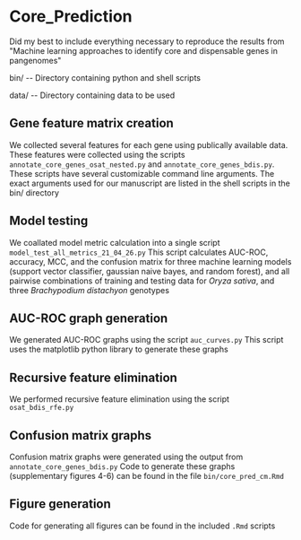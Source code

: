 # Core_Prediction

Did my best to include everything necessary to reproduce the results from "Machine learning approaches to identify core and dispensable genes in pangenomes"

bin/
-- Directory containing python and shell scripts

data/
-- Directory containing data to be used


## Gene feature matrix creation

We collected several features for each gene using publically available data.
These features were collected using the scripts `annotate_core_genes_osat_nested.py` and `annotate_core_genes_bdis.py`.
These scripts have several customizable command line arguments. The exact arguments used for our manuscript are listed in the shell scripts in the bin/ directory

## Model testing

We coallated model metric calculation into a single script `model_test_all_metrics_21_04_26.py`
This script calculates AUC-ROC, accuracy, MCC, and the confusion matrix for three machine learning models (support vector classifier, gaussian naive bayes, and random forest), and all pairwise combinations of training and testing data for *Oryza sativa*, and three *Brachypodium distachyon* genotypes

## AUC-ROC graph generation

We generated AUC-ROC graphs using the script `auc_curves.py`
This script uses the matplotlib python library to generate these graphs

## Recursive feature elimination

We performed recursive feature elimination using the script `osat_bdis_rfe.py`

## Confusion matrix graphs

Confusion matrix graphs were generated using the output from `annotate_core_genes_bdis.py`
Code to generate these graphs (supplementary figures 4-6) can be found in the file `bin/core_pred_cm.Rmd`

## Figure generation

Code for generating all figures can be found in the included `.Rmd` scripts
